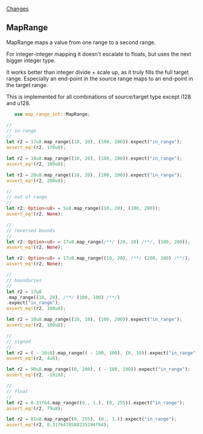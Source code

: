 [Changes](https://github.com/thscharler/map_range_int/blob/master/changes.md)

## MapRange

MapRange maps a value from one range to a second range.

For integer-integer mapping it doesn't escalate to floats, but
uses the next bigger integer type.

It works better than integer divide + scale up, as it
truly fills the full target range. Especially an end-point
in the source range maps to an end-point in the target range.

This is implemented for all combinations of source/target type
except i128 and u128.

 ```rust
    use map_range_int::MapRange;

//
// in range
//
let r2 = 17u8.map_range((10, 20), (100, 200)).expect("in_range");
assert_eq!(r2, 170u8);

let r2 = 10u8.map_range((10, 20), (100, 200)).expect("in_range");
assert_eq!(r2, 100u8);

let r2 = 20u8.map_range((10, 20), (100, 200)).expect("in_range");
assert_eq!(r2, 200u8);

//
// out of range
//
let r2: Option<u8> = 5u8.map_range((10, 20), (100, 200));
assert_eq!(r2, None);

//
// reversed bounds
//
let r2: Option<u8> = 17u8.map_range(/**/ (20, 10) /**/, (100, 200));
assert_eq!(r2, None);

let r2: Option<u8> = 17u8.map_range((10, 20), /**/ (200, 100) /**/);
assert_eq!(r2, None);

//
// boundaries
//
let r2 = 17u8
.map_range((10, 20), /**/ (100, 100) /**/)
.expect("in_range");
assert_eq!(r2, 100u8);

let r2 = 10u8.map_range((10, 10), (100, 200)).expect("in_range");
assert_eq!(r2, 100u8);

//
// signed
//
let r2 = ( - 10i8).map_range(( - 100, 100), (0, 10)).expect("in_range");
assert_eq!(r2, 4u8);

let r2 = 90u8.map_range((0, 200), ( - 100, 100)).expect("in_range");
assert_eq!(r2, -10i8);

//
// float
//
let r2 = 0.31f64.map_range((0., 1.), (0, 255)).expect("in_range");
assert_eq!(r2, 79u8);

let r2 = 81u8.map_range((0, 255), (0., 1.)).expect("in_range");
assert_eq!(r2, 0.3176470588235294f64);

 ```
